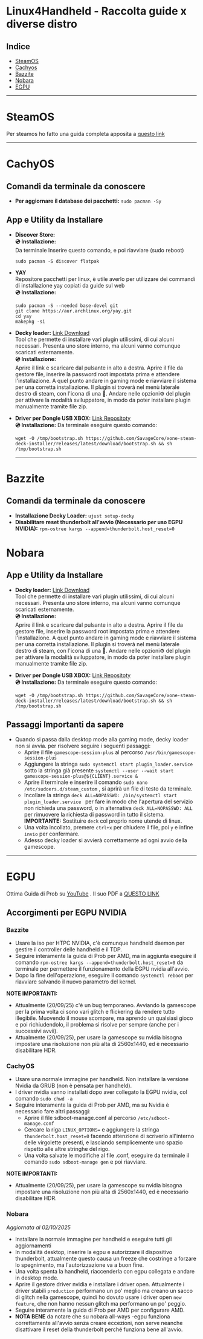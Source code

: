 # Linux4Handheld - Raccolta guide x diverse distro

## Indice
- [SteamOS](#SteamOS)
- [Cachyos](#CachyOS)
- [Bazzite](#Bazzite)
- [Nobara](#Nobara)
- [EGPU](#EGPU)
---
# SteamOS
Per steamos ho fatto una guida completa apposita a [questo link](https://github.com/psychomuser/Steamos-Utility-x-Ally-e-LegionGO)

---

# CachyOS
  
## Comandi da terminale da conoscere
- **Per aggiornare il database dei pacchetti:** `sudo pacman -Sy`

## App e Utility da Installare

- **Discover Store:** <br>
**💿 Installazione:** <br>
Da terminale Inserire questo comando, e poi riavviare (sudo reboot)
  ```
  sudo pacman -S discover flatpak
  ```

- **YAY** <br>
  Repositore pacchetti per linux, è utile averlo per utilizzare dei commandi di installazione yay copiati da guide sul web <br>
  **💿 Installazione:** <br>
   ```
   sudo pacman -S --needed base-devel git
  git clone https://aur.archlinux.org/yay.git
  cd yay
  makepkg -si
   ```
   
- **Decky loader:** [Link Download](https://decky.xyz/) <br>
Tool che permette di installare vari plugin utilissimi, di cui alcuni necessari. Presenta uno store interno, ma alcuni vanno comunque scaricati esternamente. <br> 
**💿 Installazione:** <br>
  Aprire il link e scaricare dal pulsante in alto a destra. Aprire il file da gestore file, inserire la password root impostata prima e attendere l'installazione. A quel punto andare in gaming mode e riavviare il sistema per una corretta installazione. Il plugin si troverà nel menù laterale destro di steam, con l'icona di una 🔌. Andare nelle opzioni⚙️ del plugin per attivare la modalità sviluppatore, in modo da poter installare plugin manualmente tramite file zip. 
  
- **Driver per Dongle USB XBOX:** [Link Repositoty](https://github.com/SavageCore/xone-steam-deck-installer) <br>
**💿 Installazione:** Da terminale eseguire questo comando:
  ```
  wget -O /tmp/bootstrap.sh https://github.com/SavageCore/xone-steam-deck-installer/releases/latest/download/bootstrap.sh && sh /tmp/bootstrap.sh
  ```

  ---

# Bazzite
  
## Comandi da terminale da conoscere
- **Installazione Decky Loader:** `ujust setup-decky`
- **Disabilitare reset thunderbolt all'avvio (Necessario per uso EGPU NVIDIA):** `rpm-ostree kargs --append=thunderbolt.host_reset=0`

# Nobara
  
## App e Utility da Installare

- **Decky loader:** [Link Download](https://decky.xyz/) <br>
Tool che permette di installare vari plugin utilissimi, di cui alcuni necessari. Presenta uno store interno, ma alcuni vanno comunque scaricati esternamente. <br> 
**💿 Installazione:** <br>
  Aprire il link e scaricare dal pulsante in alto a destra. Aprire il file da gestore file, inserire la password root impostata prima e attendere l'installazione. A quel punto andare in gaming mode e riavviare il sistema per una corretta installazione. Il plugin si troverà nel menù laterale destro di steam, con l'icona di una 🔌. Andare nelle opzioni⚙️ del plugin per attivare la modalità sviluppatore, in modo da poter installare plugin manualmente tramite file zip. 
  
- **Driver per Dongle USB XBOX:** [Link Repositoty](https://github.com/SavageCore/xone-steam-deck-installer) <br>
**💿 Installazione:** Da terminale eseguire questo comando:
  ```
  wget -O /tmp/bootstrap.sh https://github.com/SavageCore/xone-steam-deck-installer/releases/latest/download/bootstrap.sh && sh /tmp/bootstrap.sh
  ```

## Passaggi Importanti da sapere

  - Quando si passa dalla desktop mode alla gaming mode, decky loader non si avvia. per risolvere seguire i seguenti passaggi:
    - Aprire il file `gamescope-session-plus` al percorso `/usr/bin/gamescope-session-plus `
    - Aggiungere la stringa `sudo systemctl start plugin_loader.service ` sotto la stringa già presente  ` systemctl --user --wait start gamescope-session-plus@${CLIENT}.service & `
    - Aprire il terminale e inserire il comando `sudo nano /etc/sudoers.d/steam_custom` , si aprirà un file di testo da terminale.
    - Incollare la stringa `deck ALL=NOPASSWD: /bin/systemctl start plugin_loader.service ` per fare in modo che l'apertura del servizio non richieda una password, o in alternativa `deck ALL=NOPASSWD: ALL ` per rimuovere la richiesta di password in tutto il sistema. **IMPORTANTE:** Sostituire `deck` col proprio nome utende di linux.
    - Una volta incollato, premere `ctrl+x` per chiudere il file, poi `y` e infine `invio` per confermare.
    - Adesso decky loader si avvierà correttamente ad ogni avvio della gamescope.
  

  

---

# EGPU
Ottima Guida di Prob su [YouTube](https://www.youtube.com/watch?v=HUxoKRLJwBI) . Il suo PDF a [QUESTO LINK](https://drive.google.com/file/d/1buNI55njLdwwexJO59mwLJBLDETS50T1/view)

## Accorgimenti per EGPU NVIDIA
### Bazzite
- Usare la iso per HTPC NVIDIA, c'è comunque handheld daemon per gestire il controller delle handheld e il TDP.
- Seguire interamente la guida di Prob per AMD, ma in aggiunta eseguire il comando `rpm-ostree kargs --append=thunderbolt.host_reset=0` da terminale per permettere il funzionamento della EGPU nvidia all'avvio.
- Dopo la fine dell'operazione, eseguire il comando `systemctl reboot` per riavviare salvando il nuovo parametro del kernel.


**NOTE IMPORTANTI:**
- Attualmente (20/09/25) c'è un bug temporaneo. Avviando la gamescope per la prima volta ci sono vari glitch e flickering da rendere tutto illegibile. Muovendo il mouse scompare, ma aprendo un qualsiasi gioco e poi richiudendolo, il problema si risolve per sempre (anche per i successivi avvii).
- Attualmente (20/09/25), per usare la gamescope su nvidia bisogna impostare una risoluzione non più alta di 2560x1440, ed è necessario disabilitare HDR.



### CachyOS
- Usare una normale immagine per handheld. Non installare la versione Nvidia da GRUB (non è pensata per handheld).
- I driver nvidia vanno installati dopo aver collegato la EGPU nvidia, col comando `sudo chwd -a`
- Seguire interamente la guida di Prob per AMD, ma su Nvidia è necessario fare altri passaggi:
   - Aprire il file sdboot-manage.conf al percorso `/etc/sdboot-manage.conf`
   - Cercare la riga `LINUX_OPTIONS=` e aggiungere la stringa `thunderbolt.host_reset=0` facendo attenzione di scriverlo all'interno delle virgolette presenti, e lasciando semplicemente uno spazio rispetto alle altre stringhe del rigo.
   - Una volta salvate le modifiche al file .conf, eseguire da terminale il comando `sudo sdboot-manage gen` e poi riavviare.
 
**NOTE IMPORTANTI:**
- Attualmente (20/09/25), per usare la gamescope su nvidia bisogna impostare una risoluzione non più alta di 2560x1440, ed è necessario disabilitare HDR.

### Nobara
*Aggiornata al 02/10/2025*
- Installare la normale immagine per handheld e eseguire tutti gli aggiornamenti
- In modalità desktop, inserire la egpu e autorizzare il dispositivo thunderbolt, attualmente questo causa un freeze che costringe a forzare lo spegnimento, ma l'autorizzazione va a buon fine.
- Una volta spenta la handheld, riaccenderla con egpu collegata e andare in desktop mode.
- Aprire il gestore driver nvidia e installare i driver open. Attualmente i driver stabili `production` performano un po' meglio ma creano un sacco di glitch nella gamescope, quindi ho dovuto usare i driver open `new feature`, che non hanno nessun glitch ma performano un po' peggio.
- Seguire interamente la guida di Prob per AMD per configurare AMD.
- **NOTA BENE** da notare che su nobara all-ways -egpu funziona correttamente all'avvio senza creare eccezioni, non serve neanche disattivare il reset della thunderbolt perché funziona bene all'avvio.

     
  
